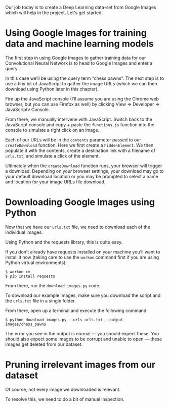 Our job today is to create a Deep Learning data-set from Google Images which will help in the project. Let's get started.

# Using Google Images for training data and machine learning models

The first step in using Google Images to gather training data for our Convolutional Neural Network is to head to Google Images and enter a query.

In this case we’ll be using the query term “chess pawns”.
The next step is to use a tiny bit of JavaScript to gather the image URLs (which we can then download using Python later in this chapter).

Fire up the JavaScript console (I’ll assume you are using the Chrome web browser, but you can use Firefox as well) by clicking View => Developer => JavaScriptv Console.

From there, we manually intervene with JavaScript. Switch back to the JavaScript console and copy + paste the ```functions.js``` function into the console to simulate a right click on an image.

Each of our URLs will be in the ```contents``` parameter passed to our ```createDownload``` function. Here we first create a ```hiddenElement```. We then populate it with the contents, create a destination link with a filename of ```urls.txt```, and simulate a click of the element.

Ultimately when the ```createDownload``` function runs, your browser will trigger a download. Depending on your browser settings, your download may go to your default download location or you may be prompted to select a name and location for your image URLs file download.

# Downloading Google Images using Python

Now that we have our ```urls.txt``` file, we need to download each of the individual images.

Using Python and the requests library, this is quite easy.

If you don’t already have requests installed on your machine you’ll want to install it now (taking care to use the ```workon``` command first if you are using Python virtual environments):
```
$ workon cv
$ pip install requests
```

From there, run the ```download_images.py``` code.

To download our example images, make sure you download the script and the ```urls.txt``` file in a single folder.

From there, open up a terminal and execute the following command:
```
$ python download_images.py --urls urls.txt --output images/chess_pawns
```
The error you see in the output is normal — you should expect these. You should also expect some images to be corrupt and unable to open — these images get deleted from our dataset.

# Pruning irrelevant images from our dataset

Of course, not every image we downloaded is relevant.

To resolve this, we need to do a bit of manual inspection.

